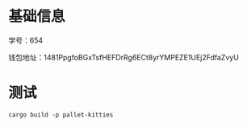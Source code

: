 # 基础信息

学号：654

钱包地址：1481PpgfoBGxTsfHEFDrRg6ECt8yrYMPEZE1UEj2FdfaZvyU

# 测试

```
cargo build -p pallet-kitties
```